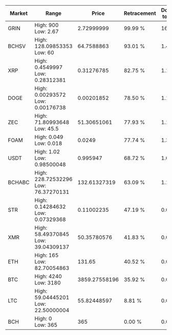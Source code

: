 | Market | Range | Price| Retracement | Doubles to 50% |
| --- | --- | --- | --- | --- |
| GRIN | High: 900<br />Low: 2.67 | 2.72999999 | 99.99 % | 165.32 |
| BCHSV | High: 128.09853353<br />Low: 60 | 64.7588863 | 93.01 % | 1.45 |
| XRP | High: 0.4549997<br />Low: 0.28312381 | 0.31276785 | 82.75 % | 1.18 |
| DOGE | High: 0.00293572<br />Low: 0.00176738 | 0.00201852 | 78.50 % | 1.16 |
| ZEC | High: 71.80993648<br />Low: 45.5 | 51.30651061 | 77.93 % | 1.14 |
| FOAM | High: 0.049<br />Low: 0.018 | 0.0249 | 77.74 % | 1.35 |
| USDT | High: 1.02<br />Low: 0.98500048 | 0.995947 | 68.72 % | 1.01 |
| BCHABC | High: 228.72532296<br />Low: 76.37270131 | 132.61327319 | 63.09 % | 1.15 |
| STR | High: 0.14284632<br />Low: 0.07329368 | 0.11002235 | 47.19 % | 0.00 |
| XMR | High: 58.49370845<br />Low: 39.04309137 | 50.35780576 | 41.83 % | 0.00 |
| ETH | High: 165<br />Low: 82.70054863 | 131.65 | 40.52 % | 0.00 |
| BTC | High: 4240<br />Low: 3180 | 3859.27558196 | 35.92 % | 0.00 |
| LTC | High: 59.04445201<br />Low: 22.50000004 | 55.82448597 | 8.81 % | 0.00 |
| BCH | High: 0<br />Low: 365 | 365 | 0.00 % | 0.00 |
